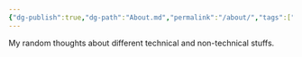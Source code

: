 ```yaml
---
{"dg-publish":true,"dg-path":"About.md","permalink":"/about/","tags":["gardenEntry"],"created":"2025-01-02T22:42:23.627+01:00","updated":"2025-01-03T10:01:06.895+01:00"}
---
```



My random thoughts about different technical and non-technical stuffs.

